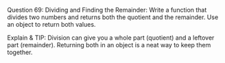 
Question 69: Dividing and Finding the Remainder: Write a function that divides two numbers and returns both the quotient and the remainder. Use an object to return both values.

Explain & TIP: Division can give you a whole part (quotient) and a leftover part (remainder). Returning both in an object is a neat way to keep them together.
